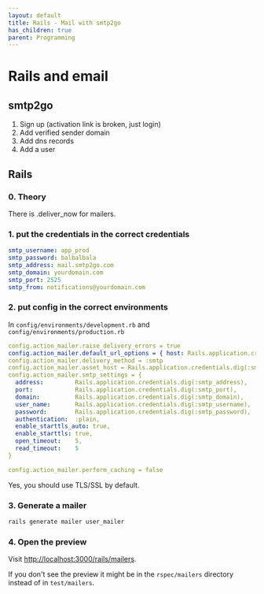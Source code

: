 ```yaml
---
layout: default
title: Rails - Mail with smtp2go
has_children: true
parent: Programming
---
```


# Rails and email

## smtp2go

1. Sign up (activation link is broken, just login)
2. Add verified sender domain
3. Add dns records
4. Add a user

## Rails

### 0. Theory

There is .deliver_now for mailers.


### 1. put the credentials in the correct credentials

```yaml
smtp_username: app_prod
smtp_password: balbalbala
smtp_address: mail.smtp2go.com
smtp_domain: yourdomain.com
smtp_port: 2525
smtp_from: notifications@yourdomain.com
```

### 2. put config in the correct environments

In `config/environments/development.rb` and `config/environments/production.rb`

```yaml
config.action_mailer.raise_delivery_errors = true
config.action_mailer.default_url_options = { host: Rails.application.credentials.dig(:smtp_domain) }
config.action_mailer.delivery_method = :smtp
config.action_mailer.asset_host = Rails.application.credentials.dig(:smtp_domain)
config.action_mailer.smtp_settings = {
  address:         Rails.application.credentials.dig(:smtp_address),
  port:            Rails.application.credentials.dig(:smtp_port),
  domain:          Rails.application.credentials.dig(:smtp_domain),
  user_name:       Rails.application.credentials.dig(:smtp_username),
  password:        Rails.application.credentials.dig(:smtp_password),
  authentication:  :plain,
  enable_starttls_auto: true,
  enable_starttls: true,
  open_timeout:    5,
  read_timeout:    5
}

config.action_mailer.perform_caching = false
```

Yes, you should use TLS/SSL by default.

### 3. Generate a mailer

```bash
rails generate mailer user_mailer
```

### 4. Open the preview

Visit [http://localhost:3000/rails/mailers](http://localhost:3000/rails/mailers).

If you don't see the preview it might be in the `rspec/mailers` directory instead of in `test/mailers`.
